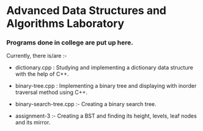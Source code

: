 # Advanced Data Structures and Algorithms Laboratory

### Programs done in college are put up here.

Currently, there is/are :-
- dictionary.cpp : Studying and implementing a dictionary data structure with the help of C++.

- binary-tree.cpp : Implementing a binary tree and displaying with inorder traversal method using C++.

- binary-search-tree.cpp :- Creating a binary search tree.

- assignment-3 :- Creating a BST and finding its height, levels, leaf nodes and its mirror.